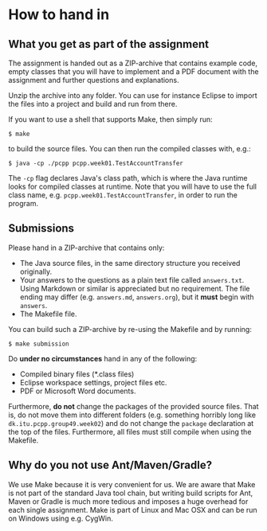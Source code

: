# How to hand in #

## What you get as part of the assignment ##

The assignment is handed out as a ZIP-archive that contains example code, empty classes that you will have to implement and a PDF document with the assignment and further questions and explanations.

Unzip the archive into any folder. You can use for instance Eclipse to import the files into a project and build and run from there.

If you want to use a shell that supports Make, then simply run:

```
$ make
```

to build the source files. You can then run the compiled classes with, e.g.:

```
$ java -cp ./pcpp pcpp.week01.TestAccountTransfer
```

The ```-cp``` flag declares Java's class path, which is where the Java runtime looks for compiled classes at runtime. Note that you will have to use the full class name, e.g. ```pcpp.week01.TestAccountTransfer```, in order to run the program.

## Submissions ##

Please hand in a ZIP-archive that contains only:

* The Java source files, in the same directory structure you received originally.
* Your answers to the questions as a plain text file called ```answers.txt```. Using Markdown or similar is appreciated but no requirement. The file ending may differ (e.g. ```answers.md```, ```answers.org```), but it **must** begin with ```answers```.
* The Makefile file.

You can build such a ZIP-archive by re-using the Makefile and by running:

```
$ make submission
```

Do **under no circumstances** hand in any of the following:

* Compiled binary files (*.class files)
* Eclipse workspace settings, project files etc.
* PDF or Microsoft Word documents.

Furthermore, **do not** change the packages of the provided source files. That is, do not move them into different folders (e.g. something horribly long like ```dk.itu.pcpp.group49.week02```) and do not change the ```package``` declaration at the top of the files. Furthermore, all files must still compile when using the Makefile.

## Why do you not use Ant/Maven/Gradle? ###

We use Make because it is very convenient for us. We are aware that Make is not part of the standard Java tool chain, but writing build scripts for Ant, Maven or Gradle is much more tedious and imposes a huge overhead for each single assignment. Make is part of Linux and Mac OSX and can be run on Windows using e.g. CygWin.
